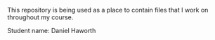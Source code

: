This repository is being used as a place to contain files that I work on throughout my course.

Student name: Daniel Haworth